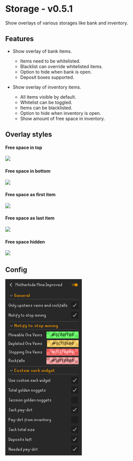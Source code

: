 # Storage - v0.5.1
Show overlays of various storages like bank and inventory.

## Features
* Show overlay of bank items.
  * Items need to be whitelisted.
  * Blacklist can override whitelisted items.
  * Option to hide when bank is open.
  * Deposit boxes supported.

* Show overlay of inventory items.
  * All items visible by default. 
  * Whitelist can be toggled.
  * Items can be blacklisted.
  * Option to hide when inventory is open.
  * Show amount of free space in inventory.

## Overlay styles
#### Free space in top
![](img/top.png)

#### Free space in bottom
![](img/bottom.png)

#### Free space as first item
![](img/first.png)

#### Free space as last item
![](img/last.png)

#### Free space hidden
![](img/hidden.png)

## Config
![](img/config.png)
